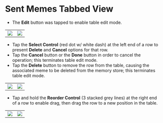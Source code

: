 # Sent Memes Tabbed View

* The **Edit** button was tapped to enable table edit mode.

| | |
| :---: | :---: |
| ![][EditModePT] | ![][EditModeLS] | 

* Tap the **Select Control** (red dot w/ white dash) at the left end of a row to present **Delete** and **Cancel** options for that row.
* Tap the **Cancel** button or the **Done** button in order to cancel the operation;  this terminates table edit mode.
* Tap the **Delete** button to remove the row from the table, causing the associated meme to be deleted from the memory store;  this terminates table edit mode.

| | |
| :---: | :---: |
| ![][TapDotPT] | ![][TapDotLS] | 

* Tap and hold the **Reorder Control** (3 stacked grey lines) at the right end of a row to enable drag, then drag the row to a new position in the table.

| | |
| :---: | :---: |
| ![][MoveRowPT] | ![][MoveRow2PT] | 





[EditModeLS]:  ../images/TableEditModeLS.png
[EditModePT]:  ../images/TableEditModePT.png
[MoveRow2PT]:  ../images/TableEditModeMoveRow2PT.png
[MoveRowPT]:   ../images/TableEditModeMoveRowPT.png
[TapDotLS]:    ../images/TableEditModeTapDotLS.png
[TapDotPT]:    ../images/TableEditModeTapDotPT.png

